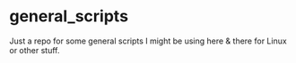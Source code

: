 # general_scripts
Just a repo for some general scripts I might be using here &amp; there for Linux or other stuff.
